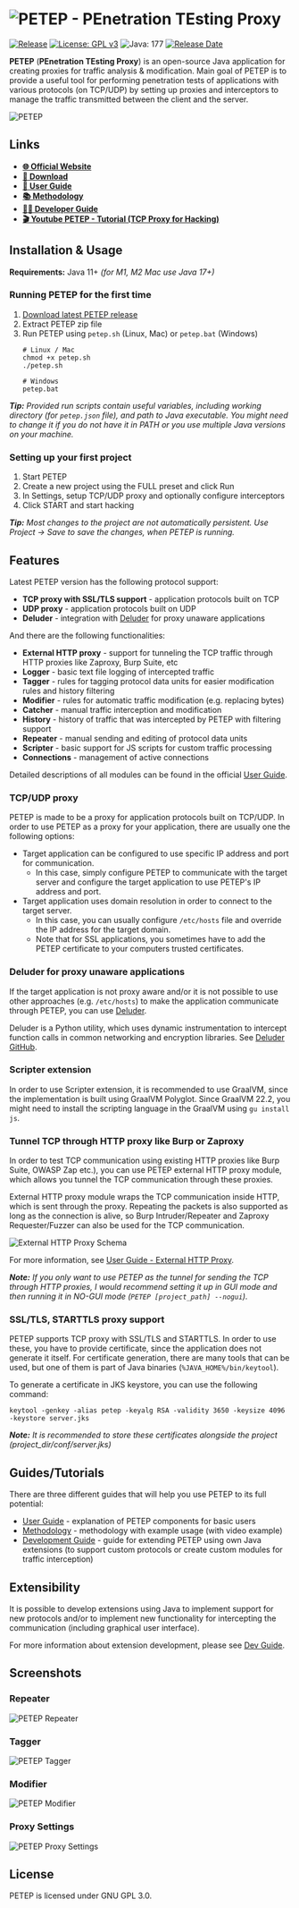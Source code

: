 # ![PETEP - PEnetration TEsting Proxy](https://petep.warxim.com/img/social/logo.png)
[![Release](https://img.shields.io/github/release/Warxim/petep?labelColor=383b53&color=737dde)](https://github.com/Warxim/petep/releases)
[![License: GPL v3](https://img.shields.io/github/license/Warxim/petep?labelColor=383b53&color=98a0e3)](https://www.gnu.org/licenses/gpl-3.0)
![Java: 177](https://img.shields.io/badge/java-11-11?labelColor=383b53&color=737dde)
[![Release Date](https://img.shields.io/github/release-date/Warxim/petep?labelColor=383b53&color=98a0e3)](https://github.com/Warxim/petep/releases)

**PETEP** (**PEnetration TEsting Proxy**) is an open-source Java application for creating proxies for traffic analysis & modification. 
Main goal of PETEP is to provide a useful tool for performing penetration tests of applications with various protocols (on TCP/UDP) 
by setting up proxies and interceptors to manage the traffic transmitted between the client and the server.

![PETEP](https://petep.warxim.com/img/social/screen-history.png)

## Links
- **[🌐 Official Website](https://petep.warxim.com/)**
- **[🔽 Download](https://github.com/Warxim/petep/releases)**
- **[📖 User Guide](https://petep.warxim.com/user-guide/)**
- **[📚 Methodology](https://petep.warxim.com/methodology/)**
- **[👩‍💻 Developer Guide](https://petep.warxim.com/dev-guide/)**
- **[🎬 Youtube PETEP - Tutorial (TCP Proxy for Hacking)](https://www.youtube.com/watch?v=DPXEPLYttgQ)**

## Installation & Usage
**Requirements:** Java 11+ *(for M1, M2 Mac use Java 17+)*

### Running PETEP for the first time
1. [Download latest PETEP release](https://github.com/Warxim/petep/releases/latest)
2. Extract PETEP zip file
3. Run PETEP using `petep.sh` (Linux, Mac) or `petep.bat` (Windows)
    ```shell
    # Linux / Mac
    chmod +x petep.sh
    ./petep.sh
    
    # Windows
    petep.bat
    ```
***Tip:** Provided run scripts contain useful variables,
including working directory (for `petep.json` file), and path to Java executable.
You might need to change it if you do not have it in PATH or you use multiple Java versions
on your machine.*

### Setting up your first project
1. Start PETEP
2. Create a new project using the FULL preset and click Run 
3. In Settings, setup TCP/UDP proxy and optionally configure interceptors
4. Click START and start hacking

***Tip:** Most changes to the project are not automatically persistent. 
Use Project → Save to save the changes, when PETEP is running.*

## Features
Latest PETEP version has the following protocol support:
- **TCP proxy with SSL/TLS support** - application protocols built on TCP
- **UDP proxy** - application protocols built on UDP
- **Deluder** - integration with [Deluder](https://github.com/Warxim/deluder) for proxy unaware applications

And there are the following functionalities:
- **External HTTP proxy** - support for tunneling the TCP traffic through HTTP proxies like Zaproxy, Burp Suite, etc
- **Logger** - basic text file logging of intercepted traffic
- **Tagger** - rules for tagging protocol data units for easier modification rules and history filtering
- **Modifier** - rules for automatic traffic modification (e.g. replacing bytes)
- **Catcher** - manual traffic interception and modification
- **History** - history of traffic that was intercepted by PETEP with filtering support
- **Repeater** - manual sending and editing of protocol data units
- **Scripter** - basic support for JS scripts for custom traffic processing
- **Connections** - management of active connections

Detailed descriptions of all modules can be found in the official [User Guide](https://petep.warxim.com/user-guide/).

### TCP/UDP proxy
PETEP is made to be a proxy for application protocols built on TCP/UDP. 
In order to use PETEP as a proxy for your application, there are usually one the following 
options:
- Target application can be configured to use specific IP address and port for communication.
  - In this case, simply configure PETEP to communicate with the target server and configure the target application
    to use PETEP's IP address and port.
- Target application uses domain resolution in order to connect to the target server.
  - In this case, you can usually configure `/etc/hosts` file and override the IP address
    for the target domain.
  - Note that for SSL applications, you sometimes have to add the PETEP certificate to your computers trusted certificates.

### Deluder for proxy unaware applications
If the target application is not proxy aware and/or it is not possible to use other approaches (e.g. `/etc/hosts`)
to make the application communicate through PETEP, you can use [Deluder](https://github.com/Warxim/deluder).

Deluder is a Python utility, which uses dynamic instrumentation to intercept function calls 
in common networking and encryption libraries. 
See [Deluder GitHub](https://github.com/Warxim/deluder). 

### Scripter extension
In order to use Scripter extension, it is recommended to use GraalVM, since the implementation is built
using GraalVM Polyglot. Since GraalVM 22.2, you might need to install the scripting language in the GraalVM using
`gu install js`.

### Tunnel TCP through HTTP proxy like Burp or Zaproxy
In order to test TCP communication using existing HTTP proxies like Burp Suite, OWASP Zap etc.),
you can use PETEP external HTTP proxy module, which allows you tunnel the TCP communication through these proxies.

External HTTP proxy module wraps the TCP communication inside HTTP, which is sent through the proxy.
Repeating the packets is also supported as long as the connection is alive, so Burp Intruder/Repeater and Zaproxy Requester/Fuzzer
can also be used for the TCP communication.

![External HTTP Proxy Schema](https://petep.warxim.com/img/social/petep-external-http-proxy.png)

For more information, see [User Guide - External HTTP Proxy](https://petep.warxim.com/user-guide/external-http-proxy/).

***Note:** If you only want to use PETEP as the tunnel for sending the TCP through HTTP proxies,
I would recommend setting it up in GUI mode and then running it in NO-GUI mode (`PETEP [project_path] --nogui`).*

### SSL/TLS, STARTTLS proxy support
PETEP supports TCP proxy with SSL/TLS and STARTTLS. In order to use these, you have to provide certificate,
since the application does not generate it itself. For certificate generation, there are many tools that can be used,
but one of them is part of Java binaries (`%JAVA_HOME%/bin/keytool`).

To generate a certificate in JKS keystore, you can use the following command:

```shell
keytool -genkey -alias petep -keyalg RSA -validity 3650 -keysize 4096 -keystore server.jks
```

***Note:** It is recommended to store these certificates alongside the project (project_dir/conf/server.jks)*

## Guides/Tutorials
There are three different guides that will help you use PETEP to its full potential:
- [User Guide](https://petep.warxim.com/user-guide/) - explanation of PETEP components for basic users
- [Methodology](https://petep.warxim.com/methodology/) - methodology with example usage (with video example)
- [Development Guide](https://petep.warxim.com/dev-guide/) - guide for extending PETEP using own Java extensions
  (to support custom protocols or create custom modules for traffic interception)

## Extensibility
It is possible to develop extensions using Java to implement support for new protocols
and/or to implement new functionality for intercepting the communication (including graphical user interface). 

For more information about extension development, please see [Dev Guide](https://petep.warxim.com/dev-guide/).

## Screenshots
### Repeater
![PETEP Repeater](https://petep.warxim.com/img/social/screen-repeater.png)
### Tagger
![PETEP Tagger](https://petep.warxim.com/img/social/screen-tagger.png)
### Modifier
![PETEP Modifier](https://petep.warxim.com/img/social/screen-modifier.png)
### Proxy Settings
![PETEP Proxy Settings](https://petep.warxim.com/img/social/screen-proxy.png)

## License
PETEP is licensed under GNU GPL 3.0.
